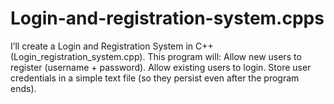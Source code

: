 # Login-and-registration-system.cpps
I’ll create a Login and Registration System in C++ (Login_registration_system.cpp).  This program will:  Allow new users to register (username + password).  Allow existing users to login.  Store user credentials in a simple text file (so they persist even after the program ends).
